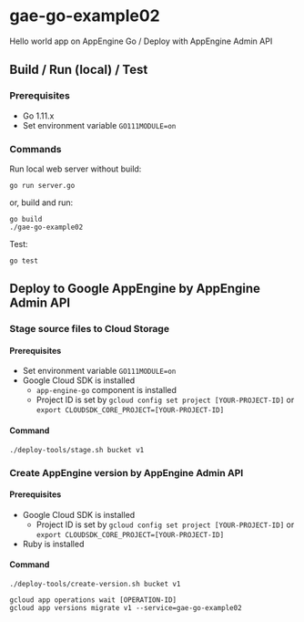 # gae-go-example02
Hello world app on AppEngine Go / Deploy with AppEngine Admin API

## Build / Run (local) / Test

### Prerequisites

- Go 1.11.x
- Set environment variable `GO111MODULE=on`

### Commands

Run local web server without build:

```shell
go run server.go
```

or, build and run:

```shell
go build
./gae-go-example02
```

Test:

```
go test
```

## Deploy to Google AppEngine by AppEngine Admin API

### Stage source files to Cloud Storage

#### Prerequisites

- Set environment variable `GO111MODULE=on`
- Google Cloud SDK is installed
  * `app-engine-go` component is installed
  * Project ID is set by `gcloud config set project [YOUR-PROJECT-ID]` or `export CLOUDSDK_CORE_PROJECT=[YOUR-PROJECT-ID]`

#### Command

```shell
./deploy-tools/stage.sh bucket v1
```

### Create AppEngine version by AppEngine Admin API

#### Prerequisites

- Google Cloud SDK is installed
  * Project ID is set by `gcloud config set project [YOUR-PROJECT-ID]` or `export CLOUDSDK_CORE_PROJECT=[YOUR-PROJECT-ID]`
- Ruby is installed

#### Command

```shell
./deploy-tools/create-version.sh bucket v1
```

```shell
gcloud app operations wait [OPERATION-ID]
gcloud app versions migrate v1 --service=gae-go-example02
```

